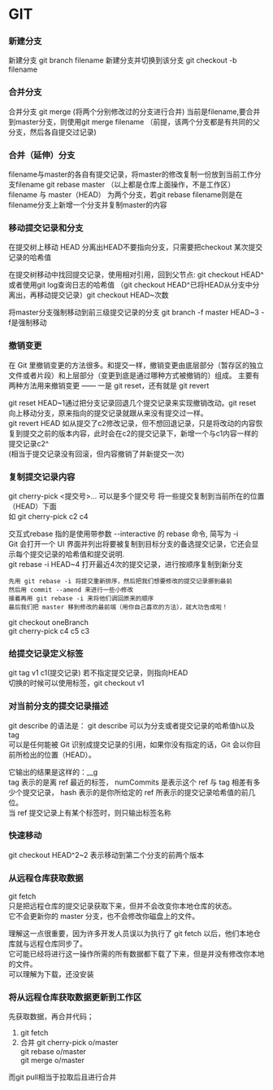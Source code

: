 # GIT
### 新建分支 
新建分支  git branch filename
新建分支并切换到该分支  git checkout -b filename

### 合并分支
合并分支  git merge (将两个分别修改过的分支进行合并)
当前是filename,要合并到master分支，则使用git merge filename
（前提，该两个分支都是有共同的父分支，然后各自提交过记录)

### 合并（延伸）分支
filename与master的各自有提交记录，将master的修改复制一份放到当前工作分支filename  git rebase master 
（以上都是仓库上面操作，不是工作区）  
filename 与 master（HEAD） 为两个分支，若git rebase filename则是在filename分支上新增一个分支并复制master的内容

### 移动提交记录和分支
在提交树上移动  HEAD  分离出HEAD不要指向分支，只需要把checkout 某次提交记录的哈希值

在提交树移动中找回提交记录，使用相对引用，回到父节点: git checkout HEAD^ 或者使用git log查询日志的哈希值
（git checkout HEAD^已将HEAD从分支中分离出，再移动提交记录）git checkout HEAD~次数

将master分支强制移动到前三级提交记录的分支 git branch -f master HEAD~3
-f是强制移动

### 撤销变更
在 Git 里撤销变更的方法很多。和提交一样，撤销变更由底层部分（暂存区的独立文件或者片段）和上层部分（变更到底是通过哪种方式被撤销的）组成。
主要有两种方法用来撤销变更 —— 一是 git reset，还有就是 git revert

git reset HEAD~1通过把分支记录回退几个提交记录来实现撤销改动。git reset 向上移动分支，原来指向的提交记录就跟从来没有提交过一样。    
git revert HEAD  如从提交了c2修改记录，但不想回退记录，只是将改动的内容恢复到提交之前的版本内容，此时会在c2的提交记录下，新增一个与c1内容一样的提交记录c2^  
(相当于提交记录没有回滚，但内容撤销了并新提交一次)

### 复制提交记录内容
git cherry-pick <提交号>... 可以是多个提交号   将一些提交复制到当前所在的位置（HEAD）下面  
如 git cherry-pick c2 c4  

交互式rebase 指的是使用带参数 --interactive 的 rebase 命令, 简写为 -i    
Git 会打开一个 UI 界面并列出将要被复制到目标分支的备选提交记录，它还会显示每个提交记录的哈希值和提交说明.    
git rebase -i HEAD~4 打开最近4次的提交记录，进行按顺序复制到新分支  

```
先用 git rebase -i 将提交重新排序，然后把我们想要修改的提交记录挪到最前
然后用 commit --amend 来进行一些小修改
接着再用 git rebase -i 来将他们调回原来的顺序
最后我们把 master 移到修改的最前端（用你自己喜欢的方法），就大功告成啦！
```

git checkout oneBranch  
git cherry-pick c4 c5 c3  

### 给提交记录定义标签
git tag v1 c1(提交记录)  若不指定提交记录，则指向HEAD  
切换的时候可以使用标签，git checkout v1

### 对当前分支的提交记录描述
git describe 的语法是：
git describe <ref> 可以为分支或者提交记录的哈希值h以及tag    
<ref> 可以是任何能被 Git 识别成提交记录的引用，如果你没有指定的话，Git 会以你目前所检出的位置（HEAD）。  

它输出的结果是这样的：<tag>_<numCommits>_g<hash>  
tag 表示的是离 ref 最近的标签， numCommits 是表示这个 ref 与 tag 相差有多少个提交记录， hash 表示的是你所给定的 ref 所表示的提交记录哈希值的前几位。  
当 ref 提交记录上有某个标签时，则只输出标签名称
  
### 快速移动
git checkout HEAD^2~2 表示移动到第二个分支的前两个版本

### 从远程仓库获取数据
git fetch  
只是把远程仓库的提交记录获取下来，但并不会改变你本地仓库的状态。  
它不会更新你的 master 分支，也不会修改你磁盘上的文件。  

理解这一点很重要，因为许多开发人员误以为执行了 git fetch 以后，他们本地仓库就与远程仓库同步了。  
它可能已经将进行这一操作所需的所有数据都下载了下来，但是并没有修改你本地的文件。  
可以理解为下载，还没安装

### 将从远程仓库获取数据更新到工作区
先获取数据，再合并代码；
1. git fetch
2. 合并
git cherry-pick o/master  
git rebase o/master  
git merge o/master

而git pull相当于拉取后且进行合并
